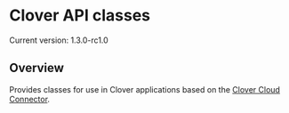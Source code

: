 # Clover API classes

<!---
!!NOTE!!  The following is automatically updated to reflect the npm version.
See the package.json postversion script, which maps to scripts/postversion.sh
Do not change this or the versioning may not reflect the npm version correctly.
--->
Current version: 1.3.0-rc1.0

## Overview

Provides classes for use in Clover applications based on the [Clover Cloud Connector](https://github.com/clover/remote-pay-cloud).
